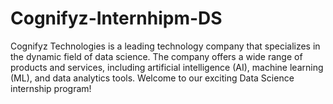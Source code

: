 # Cognifyz-Internhipm-DS
Cognifyz Technologies is a leading technology company that specializes in the dynamic field of data science. The company offers a wide range of products and services, including artificial intelligence (AI), machine learning (ML), and data analytics tools. Welcome to our exciting Data Science internship program!
